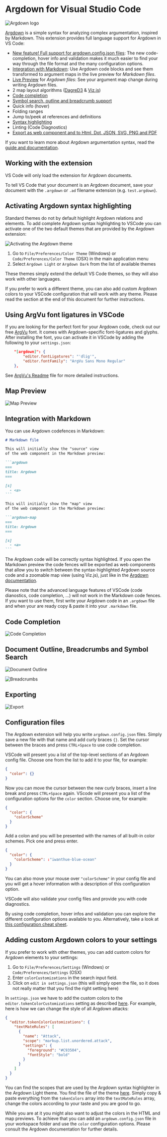 # Argdown for Visual Studio Code

![Argdown logo](https://raw.githubusercontent.com/christianvoigt/argdown/HEAD/packages/argdown-vscode/media/argdown-arrow.png)

[Argdown](https://argdown.org) is a simple syntax for analyzing complex argumentation, inspired by Markdown. This extension provides full language support for Argdown in VS Code:

- [New feature! Full support for argdown.config.json files](#configuration-files): The new code-completion, hover info and validation makes it much easier to find your way through the file format and the many configuration options.
- [Integration with Markdown](#integration-with-markdown): Use Argdown code blocks and see them transformed to argument maps in the live preview for _Markdown files_.
- [Live Preview](#map-preview) for _Argdown files_: See your argument map change during writing Argdown files.
- 2 map layout algorithms ([DagreD3](https://github.com/dagrejs/dagre-d3) & [Viz.js](https://github.com/mdaines/viz.js/))
- [Code completion](#code-completion)
- [Symbol search, outline and breadcrumb support](#document-outline-breadcrumbs-and-symbol-search)
- Quick info (hover)
- Folding ranges
- Jump to/peek at references and definitions
- [Syntax highlighting](#activating-the-argdown-theme)
- Linting (Code Diagnostics)
- [Export as web component and to Html, Dot, JSON, SVG, PNG and PDF](#exporting)

If you want to learn more about Argdown argumentation syntax, read the [guide and documentation](https://argdown.org).

## Working with the extension

VS Code will only load the extension for Argdown documents.

To tell VS Code that your document is an Argdown document, save your document with the `.argdown` or `.ad` filename extension (e.g. `test.argdown`).

## Activating Argdown syntax highlighting

Standard themes do not by default highlight Argdown relations and elements. To add complete Argdown syntax highlighting to VSCode you can activate one of the two default themes that are provided by the Argdown extension:

![Activating the Argdown theme](https://raw.githubusercontent.com/christianvoigt/argdown/HEAD/packages/argdown-vscode/media/ArgdownThemeScreencap.gif "Activating the Argdown theme")

1. Go to `File/Preferences/Color Theme` (Windows) or `Code/Preferences/Color Theme` (OSX) in the main application menu
2. Select `Argdown Light` or `Argdown Dark` from the list of available themes

These themes simply extend the default VS Code themes, so they will also work with other languages.

If you prefer to work a different theme, you can also add custom Argdown colors to your VSCode configuration that will work with any theme. Please read the section at the end of this document for further instructions.

## Using ArgVu font ligatures in VSCode

If you are looking for the perfect font for your Argdown code, check out our free [ArgVu](https://github.com/argdown/argdown/tree/master/packages/ArgVu) font. It comes with Argdown-specific font-ligatures and glyphs. After installing the font, you can activate it in VSCode by adding the following to your `settings.json`:

```json
    "[argdown]": {
        "editor.fontLigatures": "'dlig'",
        "editor.fontFamily": "ArgVu Sans Mono Regular"
    },
```

See [ArgVu's Readme](https://github.com/argdown/argdown/tree/master/packages/ArgVu/README.md) file for more detailed instructions.

## Map Preview

![Map Preview](https://raw.githubusercontent.com/christianvoigt/argdown/HEAD/packages/argdown-vscode/media/MapPreviewScreencap.gif "Opening the map preview")

## Integration with Markdown

You can use Argdown codefences in Markdown:

````markdown
# Markdown file

This will initially show the "source" view
of the web component in the Markdown preview:

```argdown
===
title: Argdown
===

[s]
  - <a>
```

This will initially show the "map" view
of the web component in the Markdown preview:

```argdown-map
===
title: Argdown
===

[s]
  - <a>
```
````

The Argdown code will be correctly syntax highlighted. If you open the Markdown preview the code fences will be exported as web components that allow you to switch between the syntax-highlighted Argdown source code and a zoomable map view (using Viz.js), just like in the [Argdown documentation](https://argdown.org).

Please note that the advanced language features of VSCode (code dianostics, code completion, ...) will not work in the Markdown code fences. If you want to use them, first write your Argdown code in an `.argdown` file and when your are ready copy & paste it into your `.markdown` file.

## Code Completion

![Code Completion](https://raw.githubusercontent.com/christianvoigt/argdown/HEAD/packages/argdown-vscode/media/CodeCompletionScreencap.gif "Using code completion")

## Document Outline, Breadcrumbs and Symbol Search

![Document Outline](https://raw.githubusercontent.com/christianvoigt/argdown/HEAD/packages/argdown-vscode/media/OutlineScreencap.gif "Using the document outline")

![Breadcrumbs](https://raw.githubusercontent.com/christianvoigt/argdown/HEAD/packages/argdown-vscode/media/BreadcrumbsScreencap.gif "Using breadcrumbs")

## Exporting

![Export](https://raw.githubusercontent.com/christianvoigt/argdown/HEAD/packages/argdown-vscode/media/ExportScreencap.gif "Exporting Argdown document")

## Configuration files

The Argdown extension will help you write `argdown.config.json` files. Simply save a new file with that name and add curly braces `{}`. Set the cursor between the braces and press `CTRL+Space` to use code completion.

VSCode will present you a list of the top-level sections of an Argdown config file. Choose one from the list to add it to your file, for example:

```json
{
  "color": {}
}
```

Now you can move the cursor between the new curly braces, insert a line break and press `CTRL+Space` again. VScode will present you a list of the configuration options for the `color` section. Choose one, for example:

```json
{
  "color": {
    "colorScheme"
  }
}
```

Add a colon and you will be presented with the names of all built-in color schemes. Pick one and press enter.

```json
{
  "color": {
    "colorScheme": :"iwanthue-blue-ocean"
  }
}
```

You can also move your mouse over `"colorScheme"` in your config file and you will get a hover information with a description of this configuration option.

VSCode will also validate your config files and provide you with code diagnostics.

By using code completion, hover infos and validation you can explore the different configuration options available to you. Alternatively, take a look at [this configuration cheat sheet](https://argdown.org/guide/configuration-cheatsheet.html).

## Adding custom Argdown colors to your settings

If you prefer to work with other themes, you can add custom colors for Argdown elements to your settings:

1. Go to `File/Preferences/Settings` (Windows) or `Code/Preferences/Settings` (OSX)
2. Enter `colorCustomizations` in the search input field.
3. Click on `edit in settings.json` (this will simply open the file, so it does not really matter that you find the right setting here)

In `settings.json` we have to add the custom colors to the `editor.tokenColorCustomizations` setting as described [here](https://code.visualstudio.com/updates/v1_15#_user-definable-syntax-highlighting-colors). For example, here is how we can change the style of all Argdown attacks:

```json
{
  "editor.tokenColorCustomizations": {
    "textMateRules": [
      {
        "name": "Attack",
        "scope": "markup.list.unordered.attack",
        "settings": {
          "foreground": "#C93504",
          "fontStyle": "bold"
        }
      }
    ]
  }
}
```

You can find the scopes that are used by the Argdown syntax highlighter in the Argdown Light theme. You find the file of the theme [here](https://github.com/argdown/argdown/blob/master/packages/argdown-vscode/themes/argdown-light.json). Simply copy & paste everything from the `tokenColors` array into the `textMateRules` array, change the colors according to your taste and you are good to go.

While you are at it you might also want to adjust the colors in the HTML and map previews. To achieve that you can add an `argdown.config.json` file in your workspace folder and use the `color` configuration options. Please consult the Argdown documentation for further details.
